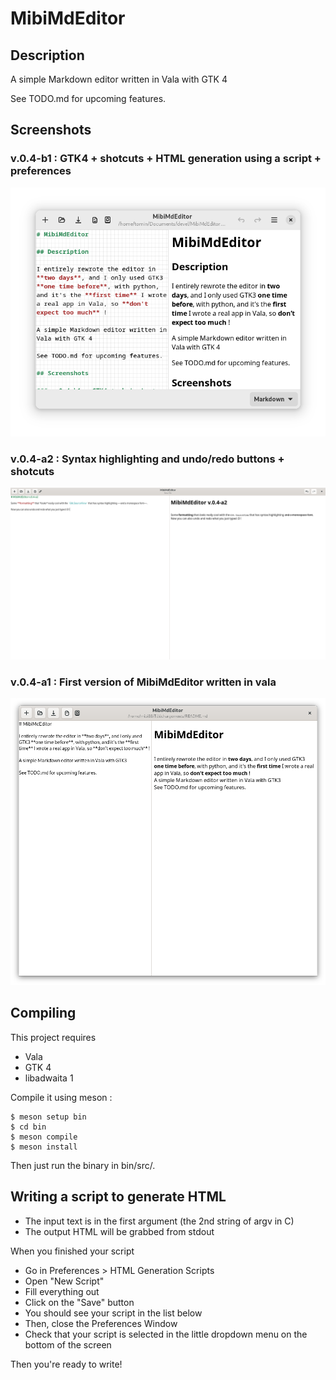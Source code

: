 # MibiMdEditor

## Description

A simple Markdown editor written in Vala with GTK 4

See TODO.md for upcoming features.

## Screenshots

### v.0.4-b1 : GTK4 + shotcuts + HTML generation using a script + preferences

![v.0.4-b1](screenshots/mibimdeditor_v04b1.png)

### v.0.4-a2 : Syntax highlighting and undo/redo buttons + shotcuts

![v.0.4-a2](screenshots/mibimdeditor_v04a2.png)

### v.0.4-a1 : First version of MibiMdEditor written in vala

![v.0.4-a1](screenshots/mibimdeditor_v04a1.png)

## Compiling

This project requires

* Vala
* GTK 4
* libadwaita 1

Compile it using meson :

```
$ meson setup bin
$ cd bin
$ meson compile
$ meson install
```

Then just run the binary in bin/src/.

## Writing a script to generate HTML

* The input text is in the first argument (the 2nd string of argv in C)
* The output HTML will be grabbed from stdout

When you finished your script

* Go in Preferences > HTML Generation Scripts
* Open "New Script"
* Fill everything out
* Click on the "Save" button
* You should see your script in the list below
* Then, close the Preferences Window
* Check that your script is selected in the little dropdown menu on the bottom of the screen

Then you're ready to write!
